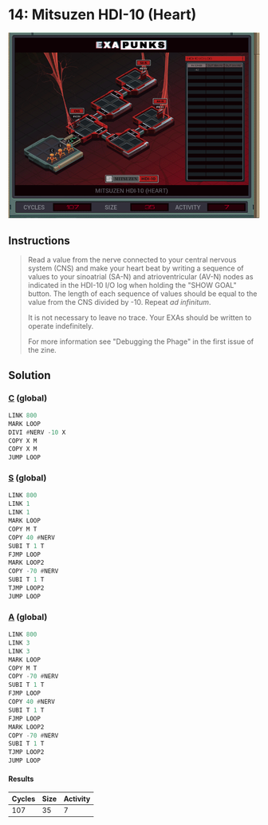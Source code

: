 # 14: Mitsuzen HDI-10 (Heart)

<div align="center"><img src="EXAPUNKS - Mitsuzen HDI-10 (107, 35, 7, 2023-07-31-12-14-31).gif" /></div>

## Instructions
> Read a value from the nerve connected to your central nervous system (CNS) and make your heart beat by writing a sequence of values to your sinoatrial (SA-N) and atrioventricular (AV-N) nodes as indicated in the HDI-10 I/O log when holding the "SHOW GOAL" button. The length of each sequence of values should be equal to the value from the CNS divided by -10. Repeat _ad infinitum_.
> 
> It is not necessary to leave no trace. Your EXAs should be written to operate indefinitely.
> 
> For more information see "Debugging the Phage" in the first issue of the zine.

## Solution

### [C](C.exa) (global)
```asm
LINK 800
MARK LOOP
DIVI #NERV -10 X
COPY X M
COPY X M
JUMP LOOP
```

### [S](S.exa) (global)
```asm
LINK 800
LINK 1
LINK 1
MARK LOOP
COPY M T
COPY 40 #NERV
SUBI T 1 T
FJMP LOOP
MARK LOOP2
COPY -70 #NERV
SUBI T 1 T
TJMP LOOP2
JUMP LOOP
```

### [A](A.exa) (global)
```asm
LINK 800
LINK 3
LINK 3
MARK LOOP
COPY M T
COPY -70 #NERV
SUBI T 1 T
FJMP LOOP
COPY 40 #NERV
SUBI T 1 T
FJMP LOOP
MARK LOOP2
COPY -70 #NERV
SUBI T 1 T
TJMP LOOP2
JUMP LOOP
```

#### Results
| Cycles | Size | Activity |
|--------|------|----------|
| 107    | 35   | 7        |
